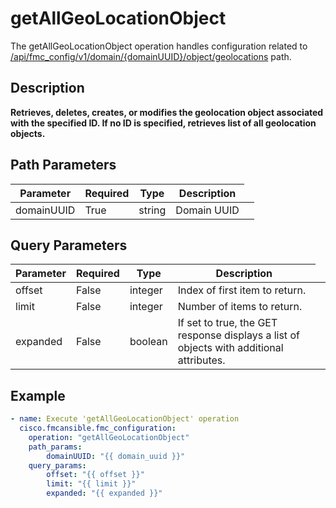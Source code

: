 # getAllGeoLocationObject

The getAllGeoLocationObject operation handles configuration related to [/api/fmc_config/v1/domain/{domainUUID}/object/geolocations](/paths//api/fmc_config/v1/domain/{domain_uuid}/object/geolocations.md) path.&nbsp;
## Description
**Retrieves, deletes, creates, or modifies the geolocation object associated with the specified ID. If no ID is specified, retrieves list of all geolocation objects.**

## Path Parameters
| Parameter | Required | Type | Description |
| --------- | -------- | ---- | ----------- |
| domainUUID | True | string <td colspan=3> Domain UUID |

## Query Parameters
| Parameter | Required | Type | Description |
| --------- | -------- | ---- | ----------- |
| offset | False | integer <td colspan=3> Index of first item to return. |
| limit | False | integer <td colspan=3> Number of items to return. |
| expanded | False | boolean <td colspan=3> If set to true, the GET response displays a list of objects with additional attributes. |

## Example
```yaml
- name: Execute 'getAllGeoLocationObject' operation
  cisco.fmcansible.fmc_configuration:
    operation: "getAllGeoLocationObject"
    path_params:
        domainUUID: "{{ domain_uuid }}"
    query_params:
        offset: "{{ offset }}"
        limit: "{{ limit }}"
        expanded: "{{ expanded }}"

```